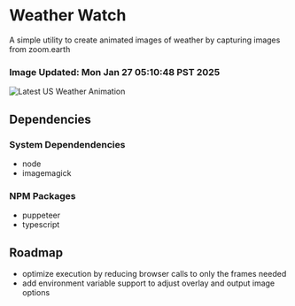 # Weather Watch

A simple utility to create animated images of weather by capturing images from zoom.earth

### Image Updated: Mon Jan 27 05:10:48 PST 2025

![Latest US Weather Animation](animations/2025-01-27.webp)

## Dependencies
### System Dependendencies
* node
* imagemagick
### NPM Packages
* puppeteer
* typescript

## Roadmap
* optimize execution by reducing browser calls to only the frames needed
* add environment variable support to adjust overlay and output image options

